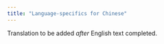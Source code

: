 ```yaml
---
title: "Language-specifics for Chinese"
---
```

Translation to be added _after_ English text completed.
